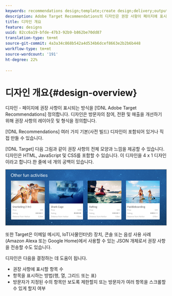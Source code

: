 ```yaml
---
keywords: recommendations design;template;create design;delivery;output
description: Adobe Target Recommendations의 디자인은 권장 사항이 페이지에 표시되는 방식을 정의합니다. 디자인은 방문자의 참여, 전환 및 매출을 개선하기 위해 권장 사항의 레이아웃 및 형식을 정의합니다.
title: 디자인 개요
feature: designs
uuid: 82cc6a19-bfde-47b3-92b9-b862be70dd87
translation-type: tm+mt
source-git-commit: 4a3a34c868b542a4d534b6dcef8663e2b2b6b448
workflow-type: tm+mt
source-wordcount: '191'
ht-degree: 22%

---
```



# 디자인 개요{#design-overview}

디자인 - 페이지에 권장 사항이 표시되는 방식을 [!DNL Adobe Target Recommendations] 정의합니다. 디자인은 방문자의 참여, 전환 및 매출을 개선하기 위해 권장 사항의 레이아웃 및 형식을 정의합니다.

[!DNL Recommendations] 여러 가지 기본(사전 빌드) 디자인이 포함되어 있거나 직접 만들 수 있습니다.

[!DNL Target] 다음 그림과 같이 권장 사항의 전체 모양과 느낌을 제공할 수 있습니다. 디자인은 HTML, JavaScript 및 CSS를 포함할 수 있습니다. 이 디자인을 4 x 1 디자인이라고 합니다.한 줄에 네 개의 공백이 있습니다.

![](assets/velocity_example.png)

또한 Target은 이메일 메시지, IoT(사물인터넷) 장치, 콘솔 또는 음성 사용 사례(Amazon Alexa 또는 Google Home)에서 사용할 수 있는 JSON 개체로서 권장 사항을 전송할 수도 있습니다.

디자인은 다음을 결정하는 데 도움이 됩니다.

* 권장 사항에 표시할 항목 수
* 항목을 표시하는 방법(행, 열, 그리드 또는 표)
* 방문자가 지정된 수의 항목만 보도록 제한할지 또는 방문자가 여러 항목을 스크롤할 수 있게 할지 여부

